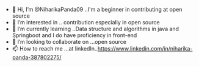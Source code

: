 - 👋 Hi, I’m @NiharikaPanda09 ..I'm a beginner in contributing at open source
 - 👀 I’m interested in .. contribution especially in open source
- 🌱 I’m currently learning ..Data structure and algorithms in java and Springboot and I do have proficiency in front-end
- 💞️ I’m looking to collaborate on ...open source
- 📫 How to reach me ...at linkedIn..https://www.linkedin.com/in/niharika-panda-387802275/

<!---
NiharikaPanda09/NiharikaPanda09 is a ✨ special ✨ repository because its `README.md` (this file) appears on your GitHub profile.
You can click the Preview link to take a look at your changes.
--->
